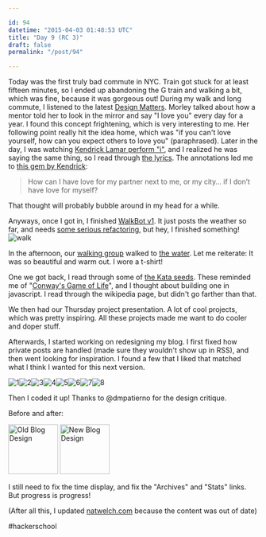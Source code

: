 ```yaml
---

id: 94
datetime: "2015-04-03 01:48:53 UTC"
title: "Day 9 (RC 3)"
draft: false
permalink: "/post/94"

---
```


Today was the first truly bad commute in NYC. Train got stuck for at least fifteen minutes, so I ended up abandoning the G train and walking a bit, which was fine, because it was gorgeous out\! During my walk and long commute, I listened to the latest [Design Matters](http://designobserver.com/feature/morley/38833/). Morley talked about how a mentor told her to look in the mirror and say "I love you" every day for a year. I found this concept frightening, which is very interesting to me. Her following point really hit the idea home, which was "if you can't love yourself, how can you expect others to love you" \(paraphrased\). Later in the day, I was watching [Kendrick Lamar perform "i"](https://www.youtube.com/watch?v=sop2V_MREEI), and I realized he was saying the same thing, so I read through [the lyrics](http://genius.com/Kendrick-lamar-i-lyrics). The annotations led me to [this gem by Kendrick](http://genius.com/2339642):

> How can I have love for my partner next to me, or my city… if I don’t have love for myself?

 That thought will probably bubble around in my head for a while.

Anyways, once I got in, I finished [WalkBot v1](https://github.com/icco/zulip-walkbot). It just posts the weather so far, and needs [some serious refactoring](https://github.com/icco/zulip-walkbot/pull/1), but hey, I finished something\!
![walk](https://s3.amazonaws.com/f.cl.ly/items/1b3h3i3G1o08373N1L11/Screen%Shot%-04-02%at%.34%png)

In the afternoon, our [walking group](https://www.flickr.com/photos/icco/16392050104/) walked to [the water](https://www.flickr.com/photos/icco/16392049844/). Let me reiterate: It was so beautiful and warm out. I wore a t-shirt\!

 One we got back, I read through some of [the Kata seeds](https://github.com/kata-seeds). These reminded me of "[Conway's Game of Life](https://en.wikipedia.org/wiki/Conway%27s_Game_of_Life)", and I thought about building one in javascript. I read through the wikipedia page, but didn't go farther than that.

 We then had our Thursday project presentation. A lot of cool projects, which was pretty inspiring. All these projects made me want to do cooler and doper stuff.

Afterwards, I started working on redesigning my blog. I first fixed how private posts are handled \(made sure they wouldn't show up in RSS\), and then went looking for inspiration. I found a few that I liked that matched what I think I wanted for this next version.

![1](https://s3.amazonaws.com/f.cl.ly/items/2s3Y3z3U3Q1N2c082j3T/Screen%!S%28MISSING)![2](https://s3.amazonaws.com/f.cl.ly/items/1k1z2n3z1r1X3l0T1X2V/Screen%!S%28MISSING)![3](https://s3.amazonaws.com/f.cl.ly/items/4401313o0O3w1U1j3J0G/Screen%!S%28MISSING)![4](https://s3.amazonaws.com/f.cl.ly/items/2G133v0n1J003R1c280X/Screen%!S%28MISSING)![5](https://s3.amazonaws.com/f.cl.ly/items/1G2k0I3l2u031d1I2x2C/Screen%!S%28MISSING)![6](https://s3.amazonaws.com/f.cl.ly/items/3K2Y1043161W453H0f2E/Screen%!S%28MISSING)![7](https://s3.amazonaws.com/f.cl.ly/items/0c0o0k0Z0l1X1G0F1G3N/Screen%!S%28MISSING)![8](https://s3.amazonaws.com/f.cl.ly/items/271Y1e0q3T071P0I1N3j/Screen%!S%28MISSING)

Then I coded it up\! Thanks to @dmpatierno for the design critique.

Before and after:

<a href="https://www.flickr.com/photos/icco/16392844844/sizes/o/" title="Old Blog Design by Nat Welch, on Flickr"><img src="https://farm8.staticflickr.com/7595/16392844844\_b6432d4efb\_s.jpg" width="100" height="100" alt="Old Blog Design"></img></a> <a href="https://www.flickr.com/photos/icco/16807854087/sizes/o/" title="New Blog Design by Nat Welch, on Flickr"><img src="https://farm8.staticflickr.com/7634/16807854087\_28705424f8\_s.jpg" width="100" height="100" alt="New Blog Design"></img></a>

I still need to fix the time display, and fix the "Archives" and "Stats" links. But progress is progress\!

\(After all this, I updated [natwelch\.com](http://natwelch.com) because the content was out of date\)

#hackerschool
